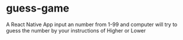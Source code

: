 # guess-game
A React Native App
input an number from 1-99 and computer will try to guess the number by your instructions of Higher or Lower
